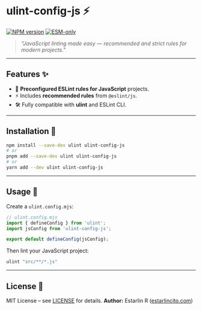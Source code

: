 # ulint-config-js ⚡

[![NPM version](https://img.shields.io/npm/v/ulint-config-js.svg?style=flat)](https://npmjs.org/package/ulint-config-js)
[![ESM-only](https://img.shields.io/badge/ESM-only-brightgreen?style=flat)](https://nodejs.org/)

> _“JavaScript linting made easy — recommended and strict rules for modern projects.”_

---

## Features ✨

- 📌 **Preconfigured ESLint rules for JavaScript** projects.
- ⚡ Includes **recommended rules** from `@eslint/js`.
- 🛠️ Fully compatible with **ulint** and ESLint CLI.

---

## Installation 📲

```bash
npm install --save-dev ulint ulint-config-js
# or
pnpm add --save-dev ulint ulint-config-js
# or
yarn add --dev ulint ulint-config-js
```

---

## Usage 🎉

Create a `ulint.config.mjs`:

```javaScript
// ulint.config.mjs
import { defineConfig } from 'ulint';
import jsConfig from 'ulint-config-js';

export default defineConfig(jsConfig);
```

Then lint your JavaScript project:

```bash
ulint "src/**/*.js"
```

---

## License 📄

MIT License – see [LICENSE](LICENSE) for details.
**Author:** Estarlin R ([estarlincito.com](https://estarlincito.com))
